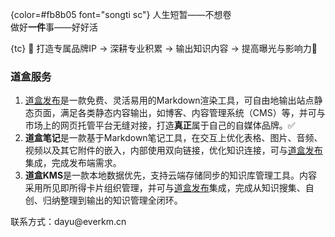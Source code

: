 {color=#fb8b05 font="songti sc"}
人生短暂——不想卷  
做好**一件**事——好好活

{tc}
:muscle:
打造专属品牌IP ->
深耕专业积累 ->
输出知识内容 ->
提高曝光与影响力💯

### 道盒服务

1. [道盒发布](https://publish.daobox.cn)是一款免费、灵活易用的Markdown渲染工具，可自由地输出站点静态页面，满足各类静态内容输出，如博客、内容管理系统（CMS）等，并可与市场上的网页托管平台无缝对接，打造**真正**属于自己的自媒体品牌。✅
2. **道盒笔记**是一款基于Markdown笔记工具，在交互上优化表格、图片、音频、视频以及其它附件的嵌入，内部使用双向链接，优化知识连接，可与[道盒发布](https://publish.daobox.cn)集成，完成发布端需求。
3. **道盒KMS**是一款本地数据优先，支持云端存储同步的知识库管理工具。内容采用所见即所得卡片组织管理，并可与[道盒发布](https://publish.daobox.cn)集成，完成从知识搜集、自创、归纳整理到输出的知识管理全闭环。

联系方式：&#100;&#97;&#121;&#117;&#64;&#101;&#118;&#101;&#114;&#107;&#109;&#46;&#99;&#110;